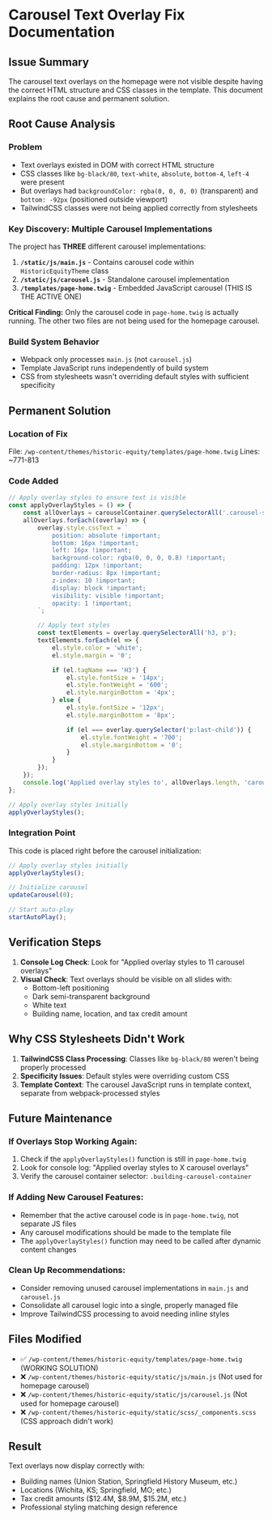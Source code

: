 # Carousel Text Overlay Fix Documentation

## Issue Summary
The carousel text overlays on the homepage were not visible despite having the correct HTML structure and CSS classes in the template. This document explains the root cause and permanent solution.

## Root Cause Analysis

### Problem
- Text overlays existed in DOM with correct HTML structure
- CSS classes like `bg-black/80`, `text-white`, `absolute`, `bottom-4`, `left-4` were present
- But overlays had `backgroundColor: rgba(0, 0, 0, 0)` (transparent) and `bottom: -92px` (positioned outside viewport)
- TailwindCSS classes were not being applied correctly from stylesheets

### Key Discovery: Multiple Carousel Implementations
The project has **THREE** different carousel implementations:

1. **`/static/js/main.js`** - Contains carousel code within `HistoricEquityTheme` class
2. **`/static/js/carousel.js`** - Standalone carousel implementation
3. **`/templates/page-home.twig`** - Embedded JavaScript carousel (THIS IS THE ACTIVE ONE)

**Critical Finding:** Only the carousel code in `page-home.twig` is actually running. The other two files are not being used for the homepage carousel.

### Build System Behavior
- Webpack only processes `main.js` (not `carousel.js`)
- Template JavaScript runs independently of build system
- CSS from stylesheets wasn't overriding default styles with sufficient specificity

## Permanent Solution

### Location of Fix
File: `/wp-content/themes/historic-equity/templates/page-home.twig`
Lines: ~771-813

### Code Added
```javascript
// Apply overlay styles to ensure text is visible
const applyOverlayStyles = () => {
    const allOverlays = carouselContainer.querySelectorAll('.carousel-slide .absolute.bottom-4.left-4');
    allOverlays.forEach((overlay) => {
        overlay.style.cssText = `
            position: absolute !important;
            bottom: 16px !important;
            left: 16px !important;
            background-color: rgba(0, 0, 0, 0.8) !important;
            padding: 12px !important;
            border-radius: 8px !important;
            z-index: 10 !important;
            display: block !important;
            visibility: visible !important;
            opacity: 1 !important;
        `;

        // Apply text styles
        const textElements = overlay.querySelectorAll('h3, p');
        textElements.forEach(el => {
            el.style.color = 'white';
            el.style.margin = '0';

            if (el.tagName === 'H3') {
                el.style.fontSize = '14px';
                el.style.fontWeight = '600';
                el.style.marginBottom = '4px';
            } else {
                el.style.fontSize = '12px';
                el.style.marginBottom = '8px';

                if (el === overlay.querySelector('p:last-child')) {
                    el.style.fontWeight = '700';
                    el.style.marginBottom = '0';
                }
            }
        });
    });
    console.log('Applied overlay styles to', allOverlays.length, 'carousel overlays');
};

// Apply overlay styles initially
applyOverlayStyles();
```

### Integration Point
This code is placed right before the carousel initialization:
```javascript
// Apply overlay styles initially
applyOverlayStyles();

// Initialize carousel
updateCarousel(0);

// Start auto-play
startAutoPlay();
```

## Verification Steps

1. **Console Log Check**: Look for "Applied overlay styles to 11 carousel overlays"
2. **Visual Check**: Text overlays should be visible on all slides with:
   - Bottom-left positioning
   - Dark semi-transparent background
   - White text
   - Building name, location, and tax credit amount

## Why CSS Stylesheets Didn't Work

1. **TailwindCSS Class Processing**: Classes like `bg-black/80` weren't being properly processed
2. **Specificity Issues**: Default styles were overriding custom CSS
3. **Template Context**: The carousel JavaScript runs in template context, separate from webpack-processed styles

## Future Maintenance

### If Overlays Stop Working Again:
1. Check if the `applyOverlayStyles()` function is still in `page-home.twig`
2. Look for console log: "Applied overlay styles to X carousel overlays"
3. Verify the carousel container selector: `.building-carousel-container`

### If Adding New Carousel Features:
- Remember that the active carousel code is in `page-home.twig`, not separate JS files
- Any carousel modifications should be made to the template file
- The `applyOverlayStyles()` function may need to be called after dynamic content changes

### Clean Up Recommendations:
- Consider removing unused carousel implementations in `main.js` and `carousel.js`
- Consolidate all carousel logic into a single, properly managed file
- Improve TailwindCSS processing to avoid needing inline styles

## Files Modified
- ✅ `/wp-content/themes/historic-equity/templates/page-home.twig` (WORKING SOLUTION)
- ❌ `/wp-content/themes/historic-equity/static/js/main.js` (Not used for homepage carousel)
- ❌ `/wp-content/themes/historic-equity/static/js/carousel.js` (Not used for homepage carousel)
- ❌ `/wp-content/themes/historic-equity/static/scss/_components.scss` (CSS approach didn't work)

## Result
Text overlays now display correctly with:
- Building names (Union Station, Springfield History Museum, etc.)
- Locations (Wichita, KS; Springfield, MO; etc.)
- Tax credit amounts ($12.4M, $8.9M, $15.2M, etc.)
- Professional styling matching design reference
